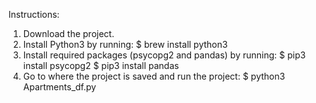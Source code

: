 Instructions:

1. Download the project.
2. Install Python3 by running:
		$ brew install python3
3. Install required packages (psycopg2 and pandas) by running:
		$ pip3 install psycopg2
    $ pip3 install pandas
4. Go to where the project is saved and run the project:
    $ python3 Apartments_df.py

